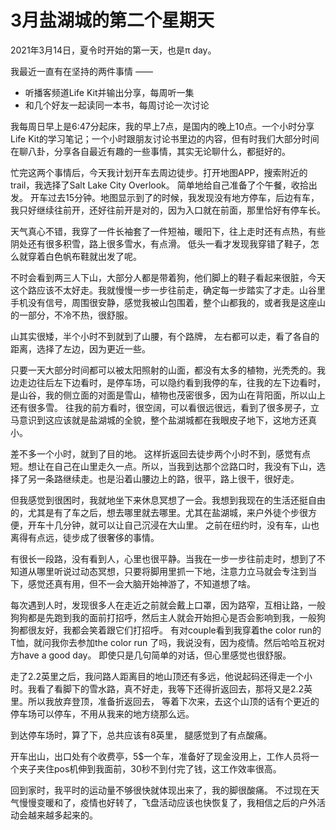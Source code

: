 # 3月盐湖城的第二个星期天

2021年3月14日，夏令时开始的第一天，也是π day。 

我最近一直有在坚持的两件事情 —— 
- 听播客频道Life Kit并输出分享，每周听一集
- 和几个好友一起读同一本书，每周讨论一次讨论

我每周日早上是6:47分起床，我的早上7点，是国内的晚上10点。一个小时分享Life Kit的学习笔记；一个小时跟朋友讨论书里边的内容，但有时我们大部分时间在聊八卦，分享各自最近有趣的一些事情，其实无论聊什么，都挺好的。 

忙完这两个事情后，今天我计划开车去周边徒步。打开地图APP，搜索附近的trail，我选择了Salt Lake City Overlook。
简单地给自己准备了个午餐，收拾出发。 开车过去15分钟。地图显示到了的时候，我发现没有地方停车，后边有车，我只好继续往前开，还好往前开是对的，因为入口就在前面，那里恰好有停车长。 

天气真心不错，我穿了一件长袖套了一件短袖，暖阳下，往上走时还有点热，有些阴处还有很多积雪，路上很多雪水，有点滑。 低头一看才发现我穿错了鞋子，怎么就穿着白色帆布鞋就出发了呢。

不时会看到两三人下山，大部分人都是带着狗，他们脚上的鞋子看起来很脏，今天这个路应该不太好走。我就慢慢一步一步往前走，确定每一步踏实了才走。山谷里手机没有信号，周围很安静，感觉我被山包围着，整个山都我的，或者我是这座山的一部分，不冷不热，很舒服。 

山其实很矮，半个小时不到就到了山腰，有个路牌， 左右都可以走，看了各自的距离，选择了左边，因为更近一些。

只要一天大部分时间都可以被太阳照射的山面，都没有太多的植物，光秃秃的。我边走边往后左下边看时，是停车场，可以隐约看到我停的车，往我的左下边看时，是山谷，我的侧立面的对面是雪山，植物也茂密很多，因为山在背阳面，所以山上还有很多雪。 往我的前方看时，很空阔，可以看很远很远，看到了很多房子，立马意识到这应该就是盐湖城的全貌，整个盐湖城都在我眼皮子地下，这地方还真小。  

差不多一个小时，就到了目的地。 这样折返回去徒步两个小时不到，感觉有点短。想让在自己在山里走久一点。所以，当我到达那个岔路口时，我没有下山，选择了另一条路继续走。也是沿着山腰边上的路，很平，路上很干，很好走。 

但我感觉到很困时，我就地坐下来休息冥想了一会。我想到我现在的生活还挺自由的，尤其是有了车之后，想去哪里就去哪里。尤其在盐湖城，来户外徒个步很方便，开车十几分钟，就可以让自己沉浸在大山里。 之前在纽约时，没有车，山也离得有点远，徒步成了很奢侈的事情。 

有很长一段路，没有看到人，心里也很平静。当我在一步一步往前走时，想到了不知道从哪里听说过动态冥想，只要将脚用里抓一下地，注意力立马就会专注到当下，感觉还真有用，但不一会大脑开始神游了，不知道想了啥。 

每次遇到人时，发现很多人在走近之前就会戴上口罩，因为路窄，互相让路，一般狗狗都是先跑到我的面前打招呼，然后主人就会开始担心是否会影响到我，一般狗狗都很友好，我都会笑着跟它们打招呼。 有对couple看到我穿着the color run的T恤，就问我你去参加the color run 了吗，我说没有，因为疫情。然后哈哈互祝对方have a good day。 即使只是几句简单的对话，但心里感觉也很舒服。 

走了2.2英里之后，我问路人距离目的地山顶还有多远，他说起码还得走一个小时。我看了看脚下的雪水路，真不好走，我等下还得折返回去，那将又是2.2英里。所以我放弃登顶，准备折返回去， 等着下次来，去这个山顶的话有个更近的停车场可以停车，不用从我来的地方绕那么远。 

到达停车场时，算了下，总共应该有8英里， 腿感觉到了有点酸痛。 

开车出山，出口处有个收费亭，5$一个车，准备好了现金没用上，工作人员将一个夹子夹住pos机伸到我面前，30秒不到付完了钱，这工作效率很高。 

回到家时，我平时的运动量不够很快就体现出来了，我的脚很酸痛。 不过现在天气慢慢变暖和了，疫情也好转了，飞盘活动应该也快恢复了，我相信之后的户外活动会越来越多起来的。










